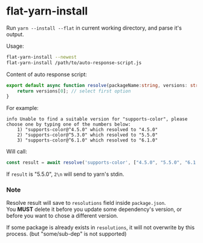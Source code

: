 # flat-yarn-install

Run `yarn --install --flat` in current working directory, and parse it's output.

Usage:
```bash
flat-yarn-install --newest
flat-yarn-install /path/to/auto-response-script.js
```

Content of auto response script:
````typescript
export default async function resolve(packageName:string, versions: string[]) {
	return versions[0]; // select first option
}
````

For example:
```
info Unable to find a suitable version for "supports-color", please choose one by typing one of the numbers below:
    1) "supports-color@^4.5.0" which resolved to "4.5.0"
    2) "supports-color@^5.3.0" which resolved to "5.5.0"
    3) "supports-color@^6.1.0" which resolved to "6.1.0"
```

Will call:
```typescript
const result = await resolve('supports-color', ["4.5.0", "5.5.0", "6.1.0"]);
```
If `result` is "5.5.0", `2\n` will send to yarn's stdin.


### Note

Resolve result will save to `resolutions` field inside `package.json`.    
You **MUST** delete it before you update some dependency's version, or before you want to chose a different version.

If some package is already exists in `resolutions`, it will not overwrite by this process. (but "some/sub-dep" is not supported)
